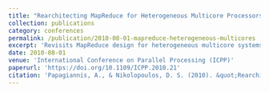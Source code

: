 ```yaml
---
title: "Rearchitecting MapReduce for Heterogeneous Multicore Processors with Explicitly Managed Memories"
collection: publications
category: conferences
permalink: /publication/2010-08-01-mapreduce-heterogeneous-multicores
excerpt: 'Revisits MapReduce design for heterogeneous multicore systems using explicitly managed memory hierarchies and runtime adaptability. **Best Paper Award Nominee**'
date: 2010-08-01
venue: 'International Conference on Parallel Processing (ICPP)'
paperurl: 'https://doi.org/10.1109/ICPP.2010.21'
citation: 'Papagiannis, A., & Nikolopoulos, D. S. (2010). &quot;Rearchitecting MapReduce for Heterogeneous Multicore Processors.&quot; <i>ICPP 2010</i>, 121–130. https://doi.org/10.1109/ICPP.2010.21'
---
```

